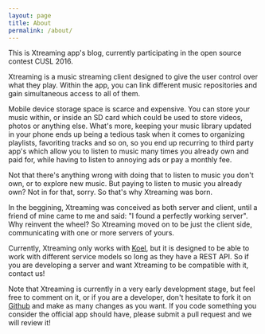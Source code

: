 ```yaml
---
layout: page
title: About
permalink: /about/
---
```


This is Xtreaming app's blog, currently participating in the open source contest CUSL 2016.

Xtreaming is a music streaming client designed to give the user control over what they play. Within the app, you can link different music repositories and gain simultaneous access to all of them.

Mobile device storage space is scarce and expensive. You can store your music within, or inside an SD card which could be used to store videos, photos or anything else. What's more, keeping your music library updated in your phone ends up being a tedious task when it comes to organizing playlists, favoriting tracks and so on, so you end up recurring to third party app's which allow you to listen to music many times you already own and paid for, while having to listen to annoying ads or pay a monthly fee.

Not that there's anything wrong with doing that to listen to music you don't own, or to explore new music. But paying to listen to music you already own? Not in for that, sorry. So that's why Xtreaming was born.

In the beggining, Xtreaming was conceived as both server and client, until a friend of mine came to me and said: "I found a perfectly working server". Why reinvent the wheel? So Xtreaming moved on to be just the client side, communicating with one or more servers of yours.

Currently, Xtreaming only works with [Koel](https://github.com/phanan/koel), but it is designed to be able to work with different service models so long as they have a REST API. So if you are developing a server and want Xtreaming to be compatible with it, contact us!

Note that Xtreaming is currently in a very early development stage, but feel free to comment on it, or if you are a developer, don't hesitate to fork it on [Github](https://github.com/Dechcaudron/xtreaming-app-android) and make as many changes as you want. If you code something you consider the official app should have, please submit a pull request and we will review it!
